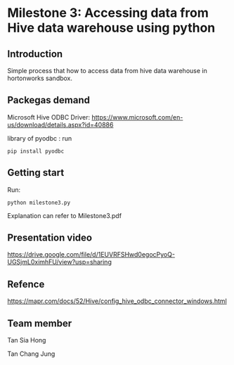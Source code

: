 # Milestone 3: Accessing data from Hive data warehouse using python

## Introduction
Simple process that how to access data from hive data warehouse in hortonworks sandbox.

## Packegas demand
Microsoft Hive ODBC Driver: https://www.microsoft.com/en-us/download/details.aspx?id=40886

library of pyodbc : 
  run 
  
    pip install pyodbc    
  
## Getting start
Run:    
        
    python milestone3.py

Explanation can refer to Milestone3.pdf


## Presentation video
https://drive.google.com/file/d/1EUVRFSHwd0egocPyoQ-UGSjmL0ximhFU/view?usp=sharing

## Refence
https://mapr.com/docs/52/Hive/config_hive_odbc_connector_windows.html

## Team member
Tan Sia Hong

Tan Chang Jung


